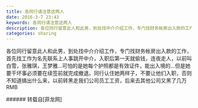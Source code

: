 ```yaml
---
title: 各同行请注意这两人
date: 2016-3-7 23:43
keywords: 各同行请注意这两人
description: 各位同行留意此人和此男，到处找中介介绍工作，专门找财务帐房出入款的工作，首先找工作为名先联系上人事跳开中介，入职后第一天就偷钱，连夜走人，以前叫白雪，张雅琪，王梦雅…可怕的是她每个护照都是有效证件，能出入境的…但是她要干坏事必须要在续签前就完成撤退。同行认住她两样子，不要让他们入职，否则不知道搞出什么来，以前转黑走我们公司员工工资，后来去其他公司又黑了几万RMB
categories: sharing
---
```

<td class="t_f" id="postmessage_294899">

各位同行留意此人和此男，到处找中介介绍工作，专门找财务帐房出入款的工作，首先找工作为名先联系上人事跳开中介，入职后第一天就偷钱，连夜走人，以前叫白雪，张雅琪，王梦雅…可怕的是她每个护照都是有效证件，能出入境的…但是她要干坏事必须要在续签前就完成撤退。同行认住她两样子，不要让他们入职，否则不知道搞出什么来，以前转黑走我们公司员工工资，后来去其他公司又黑了几万RMB<br/>
<img alt="" border="0" class="zoom" data-cf-modified-760c1edae9f157c70c12621b-="" file="http://www.flw.ph/data/appbyme/upload/image/201603/07/EuJiQTLOCqAk.jpg" id="aimg_MexJf" lazyloadthumb="1" onclick="" onmouseover="" src="http://www.flw.ph/data/appbyme/upload/image/201603/07/EuJiQTLOCqAk.jpg"/><br/>
<img alt="" border="0" class="zoom" data-cf-modified-760c1edae9f157c70c12621b-="" file="http://www.flw.ph/data/appbyme/upload/image/201603/07/QO5BCwBpMgqH.jpg" id="aimg_CL7Cc" lazyloadthumb="1" onclick="" onmouseover="" src="http://www.flw.ph/data/appbyme/upload/image/201603/07/QO5BCwBpMgqH.jpg"/><br/>
<img alt="" border="0" class="zoom" data-cf-modified-760c1edae9f157c70c12621b-="" file="http://www.flw.ph/data/appbyme/upload/image/201603/07/4wFVIObfZ5or.jpg" id="aimg_Lzt9x" lazyloadthumb="1" onclick="" onmouseover="" src="http://www.flw.ph/data/appbyme/upload/image/201603/07/4wFVIObfZ5or.jpg"/><br/>
<img alt="" border="0" class="zoom" data-cf-modified-760c1edae9f157c70c12621b-="" file="http://www.flw.ph/data/appbyme/upload/image/201603/07/8zBARhnyzsJ2.jpg" id="aimg_SsZ2j" lazyloadthumb="1" onclick="" onmouseover="" src="http://www.flw.ph/data/appbyme/upload/image/201603/07/8zBARhnyzsJ2.jpg"/><br/>
<img alt="" border="0" class="zoom" data-cf-modified-760c1edae9f157c70c12621b-="" file="http://www.flw.ph/data/appbyme/upload/image/201603/07/pTQG3NRuJj31.jpg" id="aimg_aLR4a" lazyloadthumb="1" onclick="" onmouseover="" src="http://www.flw.ph/data/appbyme/upload/image/201603/07/pTQG3NRuJj31.jpg"/><br/>
<img alt="" border="0" class="zoom" data-cf-modified-760c1edae9f157c70c12621b-="" file="http://www.flw.ph/data/appbyme/upload/image/201603/07/3C9WntzEoivA.jpg" id="aimg_mLaCl" lazyloadthumb="1" onclick="" onmouseover="" src="http://www.flw.ph/data/appbyme/upload/image/201603/07/3C9WntzEoivA.jpg"/><br/>
</td>
###### 转载自[菲龙网]